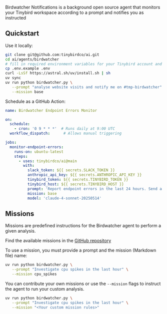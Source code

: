 Birdwatcher Notifications is a background open source agent that monitors your Tinybird workspace according to a prompt and notifies you as instructed

## Quickstart

Use it locally:

```sh
git clone git@github.com:tinybirdco/ai.git
cd ai/agents/birdwatcher
# fill in required environment variables for your Tinybird account and LLMs
cp .env.example .env 
curl -LsSf https://astral.sh/uv/install.sh | sh
uv sync
uv run python birdwatcher.py \
   --prompt "analyse website visits and notify me on #tmp-birdwatcher" \
   --mission base
```

Schedule as a GitHub Action:

```yaml
name: Birdwatcher Endpoint Errors Monitor

on:
  schedule:
    - cron: '0 9 * * *'  # Runs daily at 9:00 UTC
  workflow_dispatch:      # Allows manual triggering

jobs:
  monitor-endpoint-errors:
    runs-on: ubuntu-latest
    steps:
      - uses: tinybirdco/ai@main
        with:
          slack_token: ${{ secrets.SLACK_TOKEN }}
          anthropic_api_key: ${{ secrets.ANTHROPIC_API_KEY }}
          tinybird_token: ${{ secrets.TINYBIRD_TOKEN }}
          tinybird_host: ${{ secrets.TINYBIRD_HOST }}
          prompt: 'Report endpoint errors in the last 24 hours. Send a Slack message to #tmp-birdwatcher with the results. No markdown.'
          mission: base
          model: 'claude-4-sonnet-20250514'
```

## Missions

Missions are predefined instructions for the Birdwatcher agent to perform a given analysis.

Find the available missions in the [GitHub repository](https://github.com/tinybirdco/ai/tree/main/agents/birdwatcher/missions)

To use a mission, you must provide a prompt and the mission (Markdown file) name:

```sh
uv run python birdwatcher.py \
   --prompt "Investigate cpu spikes in the last hour" \
   --mission cpu_spikes
```

You can contribute your own missions or use the `--mission` flags to instruct the agent to run your custom analysis.

```sh
uv run python birdwatcher.py \
   --prompt "Investigate cpu spikes in the last hour" \
   --mission "<Your custom mission rules>"
```
